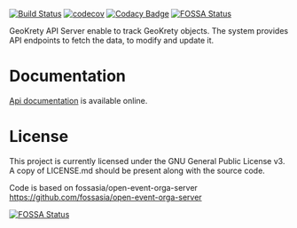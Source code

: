 [![Build Status](https://travis-ci.org/geokrety/geokrety-api.svg?branch=master)](https://travis-ci.org/geokrety/geokrety-api)
[![codecov](https://codecov.io/gh/geokrety/geokrety-api/branch/master/graph/badge.svg)](https://codecov.io/gh/geokrety/geokrety-api)
[![Codacy Badge](https://api.codacy.com/project/badge/Grade/6cd7257a0bba42fc85b4d816b5e3cf59)](https://www.codacy.com/app/GeoKrety/geokrety-api?utm_source=github.com&amp;utm_medium=referral&amp;utm_content=geokrety/geokrety-api&amp;utm_campaign=Badge_Grade)
[![FOSSA Status](https://app.fossa.io/api/projects/git%2Bgithub.com%2Fgeokrety%2Fgeokrety-api.svg?type=shield)](https://app.fossa.io/projects/git%2Bgithub.com%2Fgeokrety%2Fgeokrety-api?ref=badge_shield)


GeoKrety API Server enable to track GeoKrety objects. The system provides API endpoints to fetch the data, to modify and update it.


# Documentation

[Api documentation](https://geokrety.github.io/geokrety-api/) is available online.

# License

This project is currently licensed under the GNU General Public License v3. A copy of LICENSE.md should be present along with the source code.

Code is based on fossasia/open-event-orga-server https://github.com/fossasia/open-event-orga-server


[![FOSSA Status](https://app.fossa.io/api/projects/git%2Bgithub.com%2Fgeokrety%2Fgeokrety-api.svg?type=large)](https://app.fossa.io/projects/git%2Bgithub.com%2Fgeokrety%2Fgeokrety-api?ref=badge_large)